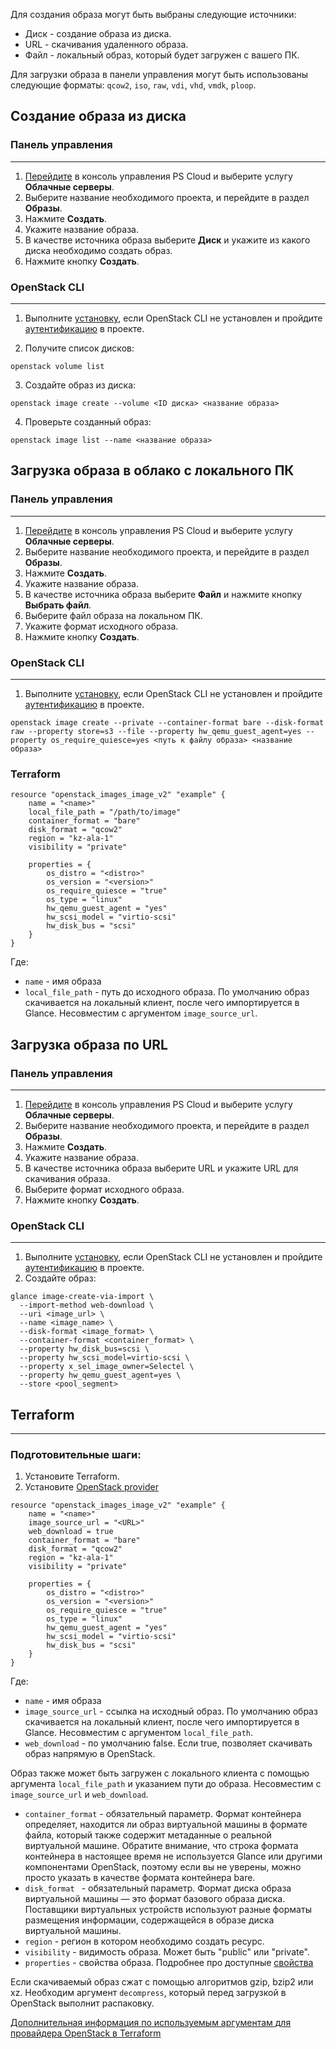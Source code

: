 
Для создания образа могут быть выбраны следующие источники:
- Диск - создание образа из диска.
- URL - скачивания удаленного образа. 
- Файл - локальный образ, который будет загружен с вашего ПК.

Для загрузки образа в панели управления могут быть использованы следующие форматы: `qcow2`, `iso`, `raw`, `vdi`, `vhd`, `vmdk`, `ploop`. 
## Создание образа из диска
### Панель управления
---
1. [Перейдите](https://console.ps.kz/) в консоль управления PS Cloud и выберите услугу **Облачные серверы**.
2. Выберите название необходимого проекта, и перейдите в раздел **Образы**.
3. Нажмите **Создать**.
4. Укажите название образа.
5. В качестве источника образа выберите **Диск** и укажите из какого диска необходимо создать образ.
6. Нажмите кнопку **Создать**.

### OpenStack CLI
---
1. Выполните [установку](ps.kz), если OpenStack CLI не установлен и пройдите [аутентификацию](empty) в проекте.

2. Получите список дисков:

```
openstack volume list
```

3. Создайте образ из диска:

```
openstack image create --volume <ID диска> <название образа>
```

4. Проверьте созданный образ:

```
openstack image list --name <название образа>
```

## Загрузка образа в облако с локального ПК
### Панель управления
---
1. [Перейдите](https://console.ps.kz/) в консоль управления PS Cloud и выберите услугу **Облачные серверы**.
2. Выберите название необходимого проекта, и перейдите в раздел **Образы**.
3. Нажмите **Создать**.
4. Укажите название образа. 
5. В качестве источника образа выберите **Файл** и нажмите кнопку **Выбрать файл**.
6. Выберите файл образа на локальном ПК.
7. Укажите формат исходного образа.
8. Нажмите кнопку **Создать**.

### OpenStack CLI
---
1. Выполните [установку](ps.kz), если OpenStack CLI не установлен и пройдите [аутентификацию](empty) в проекте.

```shell
openstack image create --private --container-format bare --disk-format raw --property store=s3 --file --property hw_qemu_guest_agent=yes --property os_require_quiesce=yes <путь к файлу образа> <название образа>
```

### Terraform

```hcl
resource "openstack_images_image_v2" "example" {
	name = "<name>"
	local_file_path = "/path/to/image"
	container_format = "bare"
	disk_format = "qcow2"
	region = "kz-ala-1"
	visibility = "private"
	
	properties = {
		os_distro = "<distro>"
		os_version = "<version>"
		os_require_quiesce = "true"
		os_type = "linux"
		hw_qemu_guest_agent = "yes"
		hw_scsi_model = "virtio-scsi"
		hw_disk_bus = "scsi"
	}
}
```

Где:
- `name` - имя образа
- `local_file_path` - путь до исходного образа. По умолчанию образ скачивается на локальный клиент, после чего импортируется в Glance. Несовместим с аргументом `image_source_url`.
## Загрузка образа по URL
### Панель управления
---
1. [Перейдите](https://console.ps.kz/) в консоль управления PS Cloud и выберите услугу **Облачные серверы**.
2. Выберите название необходимого проекта, и перейдите в раздел **Образы**.
3. Нажмите **Создать**.
4. Укажите название образа.
5. В качестве источника образа выберите URL и укажите URL для скачивания образа.
6. Выберите формат исходного образа. 
7. Нажмите кнопку **Создать**.
### OpenStack CLI
---
1. Выполните [установку](ps.kz), если OpenStack CLI не установлен и пройдите [аутентификацию](empty) в проекте.
2. Создайте образ:
```
glance image-create-via-import \
  --import-method web-download \
  --uri <image_url> \
  --name <image_name> \
  --disk-format <image_format> \
  --container-format <container_format> \
  --property hw_disk_bus=scsi \
  --property hw_scsi_model=virtio-scsi \
  --property x_sel_image_owner=Selectel \
  --property hw_qemu_guest_agent=yes \
  --store <pool_segment>
```
## Terraform
---
### Подготовительные шаги:

1. Установите Terraform.
2. Установите [OpenStack provider](https://registry.terraform.io/providers/terraform-provider-openstack/openstack/latest/docs)

```hcl
resource "openstack_images_image_v2" "example" {
	name = "<name>"
	image_source_url = "<URL>"
	web_download = true
	container_format = "bare"
	disk_format = "qcow2"
	region = "kz-ala-1"
	visibility = "private"
	
	properties = {
		os_distro = "<distro>"
		os_version = "<version>"
		os_require_quiesce = "true"
		os_type = "linux"
		hw_qemu_guest_agent = "yes"
		hw_scsi_model = "virtio-scsi"
		hw_disk_bus = "scsi"
	}
}
```

Где:

- `name` - имя образа
- `image_source_url` - ссылка на исходный образ. По умолчанию образ скачивается на локальный клиент, после чего импортируется в Glance. Несовместим с аргументом `local_file_path`.
- `web_download` - по умолчанию false. Если true, позволяет скачивать образ напрямую в OpenStack. 

Образ также может быть загружен с локального клиента с помощью аргумента `local_file_path` и указанием пути до образа. Несовместим с `image_source_url` и `web_download`.

- `container_format` - обязательный параметр. Формат контейнера определяет, находится ли образ виртуальной машины в формате файла, который также содержит метаданные о реальной виртуальной машине. Обратите внимание, что строка формата контейнера в настоящее время не используется Glance или другими компонентами OpenStack, поэтому если вы не уверены, можно просто указать в качестве формата контейнера bare.
- `disk_format ` - обязательный параметр. Формат диска образа виртуальной машины — это формат базового образа диска. Поставщики виртуальных устройств используют разные форматы размещения информации, содержащейся в образе диска виртуальной машины.
- `region` - регион в котором необходимо создать ресурс.
- `visibility` - видимость образа. Может быть "public" или "private". 
- `properties` - свойства образа. Подробнее про доступные [свойства](empty)

Если скачиваемый образ сжат с помощью алгоритмов gzip, bzip2 или xz. Необходим аргумент `decompress`, который перед загрузкой в OpenStack выполнит распаковку. 

[Дополнительная информация по используемым аргументам для провайдера OpenStack в Terraform](https://registry.terraform.io/providers/terraform-provider-openstack/openstack/latest/docs/resources/images_image_v2)
